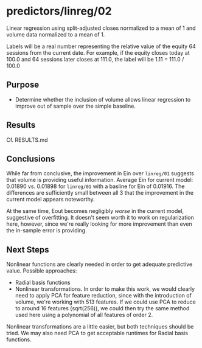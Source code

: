 predictors/linreg/02
===
Linear regression using split-adjusted closes normalized to a mean of 1
and volume data normalized to a mean of 1.

Labels will be a real number representing the relative value of the equity
64 sessions from the current date. For example, if the equity closes
today at 100.0 and 64 sessions later closes at 111.0, the label will be
1\.11 = 111.0 / 100.0

Purpose
---
- Determine whether the inclusion of volume allows linear regression
to improve out of sample over the simple baseline.

Results
--
Cf. RESULTS.md

Conclusions
--
While far from conclusive, the improvement in Ein over `linreg/01` suggests
that volume is providing useful information. Average Ein for current model:
0\.01890 vs. 0.01898 for `linreg/01` with a basline for Ein of 0.01916.
The differences are sufficiently small between all 3 that the improvement
in the current model appears noteworthy.

At the same time, Eout becomes negligibly *worse* in the current model,
suggestive of overfitting. It doesn't seem worth it to work on
regularization here, however, since we're really looking for more improvement
than even the in-sample error is providing.

Next Steps
--
Nonlinear functions are clearly needed in order to get adequate predictive
value. Possible approaches:

-   Radial basis functions
-   Nonlinear transformations. In order to make this work, we would clearly
    need to apply PCA for feature reduction, since with the introduction of
    volume, we're working with 513 features. If we could use PCA to reduce
    to around 16 features (sqrt(256)), we could then try the same method
    used here using a polynomial of all features of order 2.

Nonlinear transformations are a little easier, but both techniques should be tried.
We may also need PCA to get acceptable runtimes for Radial basis functions.
